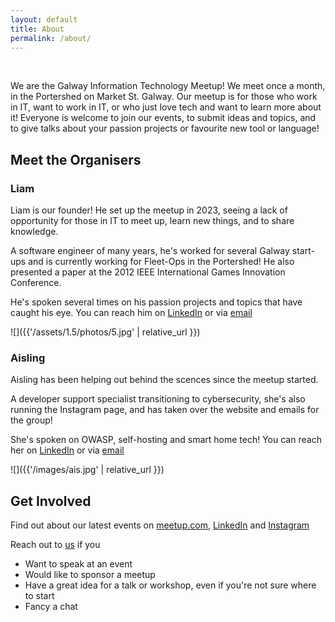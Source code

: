 ```yaml
---
layout: default
title: About
permalink: /about/
---
```


<br/>

We are the Galway Information Technology Meetup! We meet once a month, in the Portershed on Market St. Galway. Our meetup is for those who work in IT, want to work in IT, or who just love tech and want to learn more about it! Everyone is welcome to join our events, to submit ideas and topics, and to give talks about your passion projects or favourite new tool or language!

## Meet the Organisers

### Liam

Liam is our founder! He set up the meetup in 2023, seeing a lack of opportunity for those in IT to meet up, learn new things, and to share knowledge. 

A software engineer of many years, he's worked for several Galway start-ups and is currently working for Fleet-Ops in the Portershed! He also presented a paper at the 2012 IEEE International Games Innovation Conference.

He's spoken several times on his passion projects and topics that have caught his eye. You can reach him on [LinkedIn](https://www.linkedin.com/in/liamkrewer/) or via [email](mailto:liam@galwayit.org)

![]({{'/assets/1.5/photos/5.jpg' | relative_url }})

### Aisling

Aisling has been helping out behind the scences since the meetup started.

A developer support specialist transitioning to cybersecurity, she's also running the Instagram page, and has taken over the website and emails for the group!

She's spoken on OWASP, self-hosting and smart home tech! You can reach her on [LinkedIn](https://www.linkedin.com/in/aislingkrewer/) or via [email](mailto:hello@galwayit.org)


![]({{'/images/ais.jpg' | relative_url }})

## Get Involved

Find out about our latest events on [meetup.com](https://www.meetup.com/galway-information-technology/), [LinkedIn](https://www.linkedin.com/groups/14314350/) and [Instagram](https://www.instagram.com/galway.it.meetup/)

Reach out to [us](mailto:hello@galwayit.org) if you
- Want to speak at an event
- Would like to sponsor a meetup
- Have a great idea for a talk or workshop, even if you're not sure where to start
- Fancy a chat
